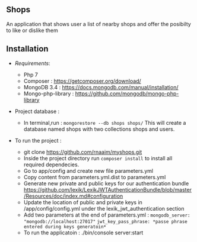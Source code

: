 Shops
-----
An application that shows user a list of nearby shops and offer the posibilty to like or dislike them

Installation
------------

  * *Requirements*:
       - Php 7
       - Composer : https://getcomposer.org/download/
       - MongoDB 3.4 : https://docs.mongodb.com/manual/installation/
       - Mongo-php-library : https://github.com/mongodb/mongo-php-library
       
  * Project database :

	- In terminal,run : `mongorestore --db shops shops/`
	  This will create a database named shops with two collections shops and users.

		
    
  * To run the project :
  
      - git clone https://github.com/rnaaim/myshops.git 
      - Inside the project directory run `composer install` to install all required dependecies.
      - Go to app/config and create new file parameters.yml
      - Copy content from parameters.yml.dist to parameters.yml
      - Generate new private and public keys for our authentication bundle https://github.com/lexik/LexikJWTAuthenticationBundle/blob/master/Resources/doc/index.md#configuration
      - Update the location of public and private keys in /app/config/config.yml under the lexik_jwt_authentication section
       - Add two parameters at the end of parameters.yml :
		`mongodb_server: "mongodb://localhost:27017"`
                `jwt_key_pass_phrase: *passe phrase entered during keys generatoin*`
       - To run the applicatoin : ./bin/console server:start
